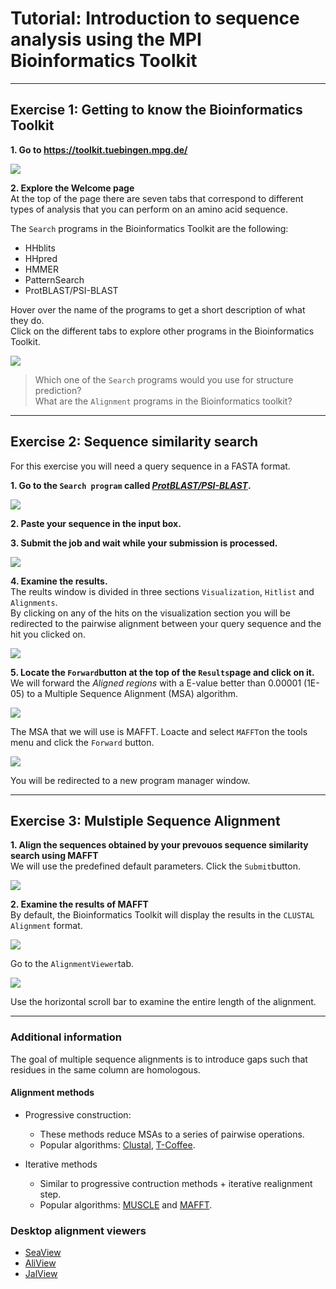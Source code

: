 # Tutorial: Introduction to sequence analysis using the MPI Bioinformatics Toolkit

______

## Exercise 1: Getting to know the Bioinformatics Toolkit

**1. Go to https://toolkit.tuebingen.mpg.de/**
  
   ![](https://github.com/Claualvarez/Sequence_analysis_intro/blob/master/figures/Welcome.png)
 
 **2. Explore the Welcome page** \
   At the top of the page there are seven tabs that correspond to different types of analysis that you can perform on an amino acid sequence.
 
   The ``Search`` programs in the Bioinformatics Toolkit are the following:
   - HHblits
   - HHpred
   - HMMER
   - PatternSearch
   - ProtBLAST/PSI-BLAST
  
  Hover over the name of the programs to get a short description of what they do. \
  Click on the different tabs to explore other programs in the Bioinformatics Toolkit.

  ![](https://github.com/Claualvarez/Sequence_analysis_intro/blob/master/figures/Welcome_hhblits.png)

> Which one of the ``Search`` programs would you use for structure prediction? \
> What are the ``Alignment`` programs in the Bioinformatics toolkit? 

_____

## Exercise 2: Sequence similarity search

For this exercise you will need a query sequence in a FASTA format.

**1. Go to the ``Search program`` called *[ProtBLAST/PSI-BLAST](https://toolkit.tuebingen.mpg.de/tools/psiblast)*.**

  ![](https://github.com/Claualvarez/Sequence_analysis_intro/blob/master/figures/MPI_BLAST.png)
  
**2. Paste your sequence in the input box.**

**3. Submit the job and wait while your submission is processed.**

  ![](https://github.com/Claualvarez/Sequence_analysis_intro/blob/master/figures/BLAST_processing.png)
  
**4. Examine the results.** \
  The reults window is divided in three sections ``Visualization``, ``Hitlist`` and ``Alignments``. \
  By clicking on any of the hits on the visualization section you will be redirected to the pairwise alignment between your query sequence and the hit you clicked on.
  
  ![](https://github.com/Claualvarez/Sequence_analysis_intro/blob/master/figures/BLAST_hits.png)
  
**5. Locate the ``Forward``button at the top of the ``Results``page and click on it.** \
  We will forward the *Aligned regions* with a E-value better than 0.00001 (1E-05) to a Multiple Sequence Alignment (MSA) algorithm.
  
  ![](https://github.com/Claualvarez/Sequence_analysis_intro/blob/master/figures/BLAST_forward.png)

  The MSA that we will use is MAFFT. Loacte and select ``MAFFT``on the tools menu and click the ``Forward`` button.
  
  ![](https://github.com/Claualvarez/Sequence_analysis_intro/blob/master/figures/BLAST_forward_MAFFT.png)
  
  You will be redirected to a new program manager window.
  
_____

## Exercise 3: Mulstiple Sequence Alignment

**1. Align the sequences obtained by your prevouos sequence similarity search using MAFFT** \
  We will use the predefined default parameters. Click the ``Submit``button.

  ![](https://github.com/Claualvarez/Sequence_analysis_intro/blob/master/figures/MAFFT_input.png)
  
**2. Examine the results of MAFFT** \
  By default, the Bioinformatics Toolkit will display the results in the ``CLUSTAL Alignment`` format.
  
  ![](https://github.com/Claualvarez/Sequence_analysis_intro/blob/master/figures/MAFFT_default_out.png)

  Go to the ``AlignmentViewer``tab.
  
  ![](https://github.com/Claualvarez/Sequence_analysis_intro/blob/master/figures/MAFFT_AlnView.png)
  
  Use the horizontal scroll bar to examine the entire length of the alignment.
  
____

### Additional information

The goal of multiple sequence alignments is to introduce gaps such that residues in 
the same column are homologous.

#### Alignment methods
- Progressive construction:
  - These methods reduce MSAs to a series of pairwise operations.
  - Popular algorithms: [Clustal](https://www.ebi.ac.uk/Tools/msa/clustalo/), [T-Coffee](https://www.ebi.ac.uk/Tools/msa/tcoffee/).

- Iterative methods
  - Similar to progressive contruction methods + iterative realignment step.
  - Popular algorithms: [MUSCLE](https://www.ebi.ac.uk/Tools/msa/muscle/) and [MAFFT](https://www.ebi.ac.uk/Tools/msa/mafft/).
  
### Desktop alignment viewers 
- [SeaView](http://doua.prabi.fr/software/seaview)
- [AliView](https://ormbunkar.se/aliview/#DOWNLOAD)
- [JalView](http://www.jalview.org/getdown/release/)

  
